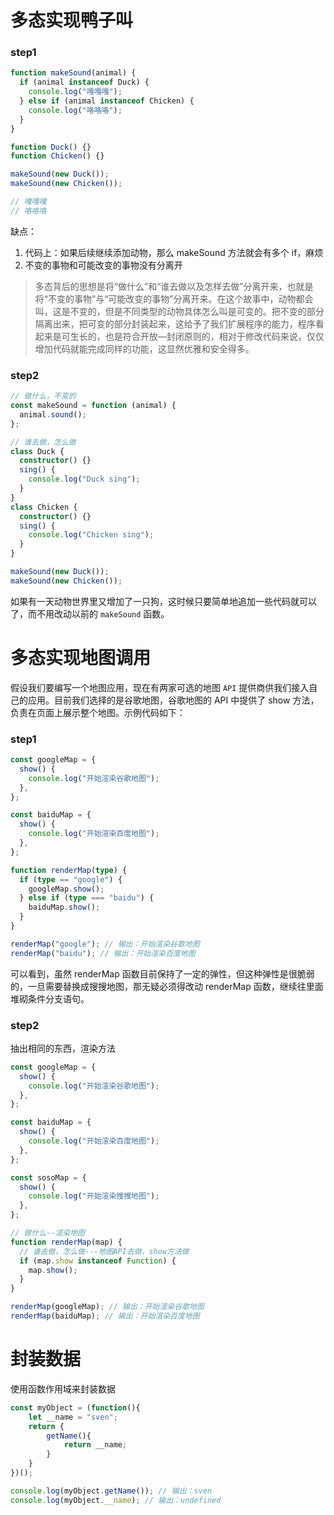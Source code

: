 # 多态实现鸭子叫

### step1

```ts
function makeSound(animal) {
  if (animal instanceof Duck) {
    console.log("嘎嘎嘎");
  } else if (animal instanceof Chicken) {
    console.log("咯咯咯");
  }
}

function Duck() {}
function Chicken() {}

makeSound(new Duck());
makeSound(new Chicken());

// 嘎嘎嘎
// 咯咯咯
```

缺点：

1. 代码上：如果后续继续添加动物，那么 makeSound 方法就会有多个 if，麻烦
2. 不变的事物和可能改变的事物没有分离开

> 多态背后的思想是将“做什么”和“谁去做以及怎样去做”分离开来，也就是将“不变的事物”与“可能改变的事物”分离开来。在这个故事中，动物都会叫，这是不变的，但是不同类型的动物具体怎么叫是可变的。把不变的部分隔离出来，把可变的部分封装起来，这给予了我们扩展程序的能力，程序看起来是可生长的，也是符合开放—封闭原则的，相对于修改代码来说，仅仅增加代码就能完成同样的功能，这显然优雅和安全得多。

### step2

```ts
// 做什么，不变的
const makeSound = function (animal) {
  animal.sound();
};

// 谁去做，怎么做
class Duck {
  constructor() {}
  sing() {
    console.log("Duck sing");
  }
}
class Chicken {
  constructor() {}
  sing() {
    console.log("Chicken sing");
  }
}

makeSound(new Duck());
makeSound(new Chicken());
```

如果有一天动物世界里又增加了一只狗，这时候只要简单地追加一些代码就可以了，而不用改动以前的 `makeSound` 函数。

# 多态实现地图调用

假设我们要编写一个地图应用，现在有两家可选的地图 `API` 提供商供我们接入自己的应用。目前我们选择的是谷歌地图，谷歌地图的 API 中提供了 show 方法，负责在页面上展示整个地图。示例代码如下：

### step1

```ts
const googleMap = {
  show() {
    console.log("开始渲染谷歌地图");
  },
};

const baiduMap = {
  show() {
    console.log("开始渲染百度地图");
  },
};

function renderMap(type) {
  if (type == "google") {
    googleMap.show();
  } else if (type === "baidu") {
    baiduMap.show();
  }
}

renderMap("google"); // 输出：开始渲染谷歌地图
renderMap("baidu"); // 输出：开始渲染百度地图
```

可以看到，虽然 renderMap 函数目前保持了一定的弹性，但这种弹性是很脆弱的，一旦需要替换成搜搜地图，那无疑必须得改动 renderMap 函数，继续往里面堆砌条件分支语句。

### step2

抽出相同的东西，渲染方法

```ts
const googleMap = {
  show() {
    console.log("开始渲染谷歌地图");
  },
};

const baiduMap = {
  show() {
    console.log("开始渲染百度地图");
  },
};

const sosoMap = {
  show() {
    console.log("开始渲染搜搜地图");
  },
};

// 做什么--渲染地图
function renderMap(map) {
  // 谁去做，怎么做---地图API去做，show方法做
  if (map.show instanceof Function) {
    map.show();
  }
}

renderMap(googleMap); // 输出：开始渲染谷歌地图
renderMap(baiduMap); // 输出：开始渲染百度地图
```

# 封装数据

使用函数作用域来封装数据

```ts
const myObject = (function(){
    let __name = "sven";
    return {
        getName(){
            return __name;
        }
    }
})();

console.log(myObject.getName()); // 输出：sven
console.log(myObject.__name); // 输出：undefined
```


